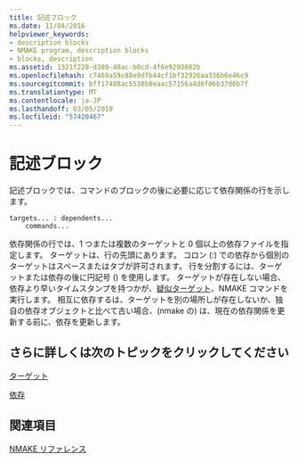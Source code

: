 ```yaml
---
title: 記述ブロック
ms.date: 11/04/2016
helpviewer_keywords:
- description blocks
- NMAKE program, description blocks
- blocks, description
ms.assetid: 1321f228-d389-40ac-b0cd-4f6e9293602b
ms.openlocfilehash: c7469a59c88e9dfb44cf1bf32926aa336b6e46c9
ms.sourcegitcommit: bff17488ac5538b8eaac57156a4d6f06b37d6b7f
ms.translationtype: MT
ms.contentlocale: ja-JP
ms.lasthandoff: 03/05/2019
ms.locfileid: "57420467"
---
```

# <a name="description-blocks"></a>記述ブロック

記述ブロックでは、コマンドのブロックの後に必要に応じて依存関係の行を示します。

```
targets... : dependents...
    commands...
```

依存関係の行では、1 つまたは複数のターゲットと 0 個以上の依存ファイルを指定します。 ターゲットは、行の先頭にあります。 コロン (:) での依存から個別のターゲットはスペースまたはタブが許可されます。 行を分割するには、ターゲットまたは依存の後に円記号 (\) を使用します。 ターゲットが存在しない場合、依存より早いタイムスタンプを持つかが、[疑似ターゲット](../build/pseudotargets.md)、NMAKE コマンドを実行します。 相互に依存するは、ターゲットを別の場所しが存在しないか、独自の依存オブジェクトと比べて古い場合、(nmake の) は、現在の依存関係を更新する前に、依存を更新します。

## <a name="what-do-you-want-to-know-more-about"></a>さらに詳しくは次のトピックをクリックしてください

[ターゲット](../build/targets.md)

[依存](../build/dependents.md)

## <a name="see-also"></a>関連項目

[NMAKE リファレンス](../build/nmake-reference.md)
